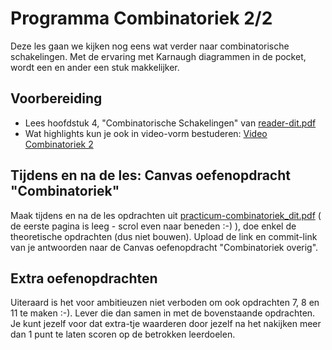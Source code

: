 # Programma Combinatoriek 2/2
Deze les gaan we kijken nog eens wat verder naar combinatorische schakelingen. Met de ervaring met Karnaugh diagrammen in de pocket, wordt een en ander een stuk makkelijker.

## Voorbereiding
- Lees hoofdstuk 4, "Combinatorische Schakelingen" van [reader-dit.pdf](../../onderwijsmateriaal/readers/reader-dit.pdf)
- Wat highlights kun je ook in video-vorm bestuderen: [Video Combinatoriek 2](https://youtu.be/sIferOzNFEg)

## Tijdens en na de les: Canvas oefenopdracht "Combinatoriek"
Maak tijdens en na de les opdrachten uit [practicum-combinatoriek_dit.pdf](../../onderwijsmateriaal/readers/practicum-combinatoriek_dit.pdf) ( de eerste pagina is leeg - scrol even naar beneden :-) ), doe enkel de theoretische opdrachten (dus niet bouwen). Upload de link en commit-link van je antwoorden naar de Canvas oefenopdracht "Combinatoriek overig".

## Extra oefenopdrachten
Uiteraard is het voor ambitieuzen niet verboden om ook opdrachten 7, 8 en 11 te maken :-).
Lever die dan samen in met de bovenstaande opdrachten. Je kunt jezelf voor dat extra-tje waarderen door jezelf na het nakijken meer dan 1 punt te laten scoren op de betrokken leerdoelen.
